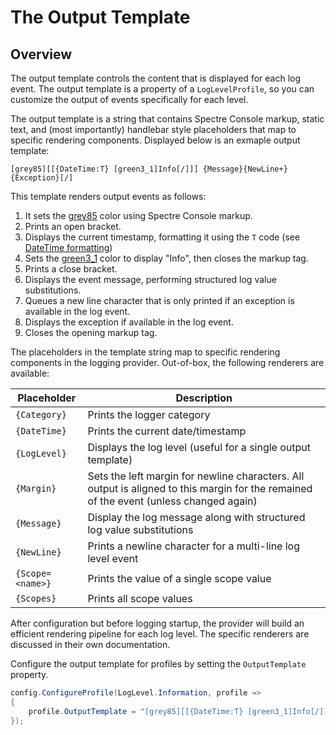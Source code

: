 # The Output Template

## Overview

The output template controls the content that is displayed for each log event. The output template is a property of a `LogLevelProfile`, so you can customize the output of events specifically for each level.

The output template is a string that contains Spectre Console markup, static text, and (most importantly) handlebar style placeholders that map to specific rendering components. Displayed below is an exmaple output template:

```
[grey85][[{DateTime:T} [green3_1]Info[/]]] {Message}{NewLine+}{Exception}[/]
```
This template renders output events as follows:
1. It sets the [grey85](https://spectreconsole.net/appendix/colors) color using Spectre Console markup.
2. Prints an open bracket.
3. Displays the current timestamp, formatting it using the `T` code (see [DateTime formatting](https://docs.microsoft.com/en-us/dotnet/standard/base-types/custom-date-and-time-format-strings))
4. Sets the [green3_1](https://spectreconsole.net/appendix/colors) color to display "Info", then closes the markup tag.
5. Prints a close bracket.
6. Displays the event message, performing structured log value substitutions.
7. Queues a new line character that is only printed if an exception is available in the log event.
8. Displays the exception if available in the log event.
9. Closes the opening markup tag.

The placeholders in the template string map to specific rendering components in the logging provider. Out-of-box, the following renderers are available:

|Placeholder|Description|
|---|---|
|`{Category}`|Prints the logger category|
|`{DateTime}`|Prints the current date/timestamp|
|`{LogLevel}`|Displays the log level (useful for a single output template)|
|`{Margin}`|Sets the left margin for newline characters. All output is aligned to this margin for the remained of the event (unless changed again)|
|`{Message}`|Display the log message along with structured log value substitutions|
|`{NewLine}`|Prints a newline character for a multi-line log level event|
|`{Scope=<name>}`|Prints the value of a single scope value|
|`{Scopes}`|Prints all scope values|

After configuration but before logging startup, the provider will build an efficient rendering pipeline for each log level. The specific renderers are discussed in their own documentation.

Configure the output template for profiles by setting the `OutputTemplate` property.

```csharp
config.ConfigureProfile(LogLevel.Information, profile => 
{
    profile.OutputTemplate = "[grey85][[{DateTime:T} [green3_1]Info[/]]] {Message}{NewLine+}{Exception}[/]"));
});
```